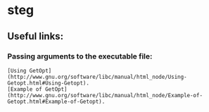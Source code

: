 # steg

##  Useful links:
### Passing arguments to the executable file:
    [Using GetOpt](http://www.gnu.org/software/libc/manual/html_node/Using-Getopt.html#Using-Getopt).
    [Example of GetOpt](http://www.gnu.org/software/libc/manual/html_node/Example-of-Getopt.html#Example-of-Getopt).
